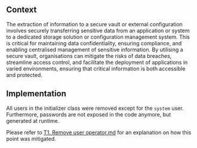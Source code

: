## Context
The extraction of information to a secure vault or external configuration involves securely transferring sensitive data from an application or system to a dedicated storage solution or configuration management system. This is critical for maintaining data confidentiality, ensuring compliance, and enabling centralised management of sensitive information. By utilising a secure vault, organisations can mitigate the risks of data breaches, streamline access control, and facilitate the deployment of applications in varied environments, ensuring that critical information is both accessible and protected.

## Implementation

All users in the initializer class were removed except for the `system` user. Furthermore, passwords are not exposed in the code anymore, but generated at runtime.

Please refer to [T1. Remove user operator.md](..%2FWP5.%20Implementing%20the%20todos%2FT1.%20Remove%20user%20operator.md) for an explanation on how this point was mitigated. 